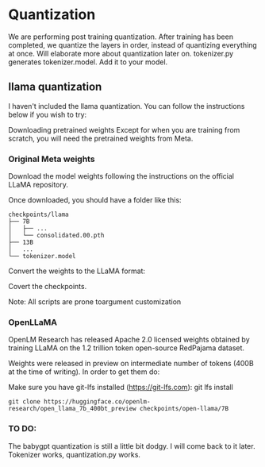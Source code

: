 # Quantization

We are performing post training quantization. After training has been completed, we quantize the layers in order, instead of quantizing everything at once. Will elaborate more about quantization later on. tokenizer.py generates tokenizer.model. Add it to your model.

## llama quantization

I haven't included the llama quantization. You can follow the instructions below if you wish to try:

Downloading pretrained weights
Except for when you are training from scratch, you will need the pretrained weights from Meta.

### Original Meta weights
Download the model weights following the instructions on the official LLaMA repository.

Once downloaded, you should have a folder like this:

```
checkpoints/llama
├── 7B
│   ├── ...
│   └── consolidated.00.pth
├── 13B
│   ...
└── tokenizer.model
```
Convert the weights to the LLaMA format:

Covert the checkpoints.

Note: All scripts are prone toargument customization

### OpenLLaMA
OpenLM Research has released Apache 2.0 licensed weights obtained by training LLaMA on the 1.2 trillion token open-source RedPajama dataset.

Weights were released in preview on intermediate number of tokens (400B at the time of writing). In order to get them do:

 Make sure you have git-lfs installed (https://git-lfs.com): git lfs install

```git clone https://huggingface.co/openlm-research/open_llama_7b_400bt_preview checkpoints/open-llama/7B```

### TO DO:

The babygpt quantization is still a little bit dodgy. I will come back to it later. Tokenizer works, quantization.py works.
